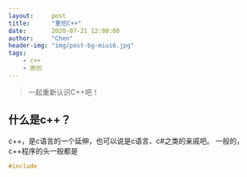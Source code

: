 ```yaml
---
layout:     post
title:      "重拾C++"
date:       2020-07-21 12:00:00
author:     "Chen"
header-img: "img/post-bg-miui6.jpg"
tags:
    - c++
    - 原创
---
```

> 一起重新认识C++吧！

## 什么是c++？
c++，是c语言的一个延伸，也可以说是c语言、c#之类的亲戚吧。
一般的，c++程序的头一般都是
``` cpp
#include
 ```
